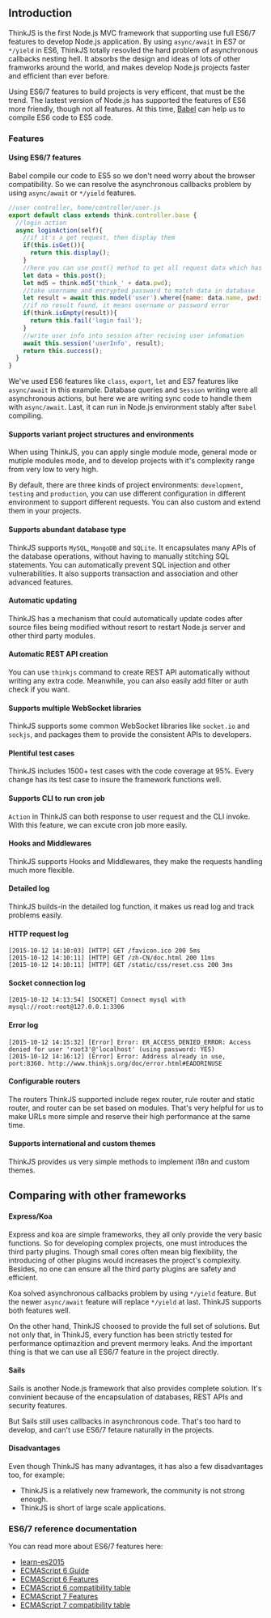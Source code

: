 ## Introduction

ThinkJS is the first Node.js MVC framework that supporting use full ES6/7 features to develop Node.js application. By using `async/await` in ES7 or `*/yield` in ES6, ThinkJS totally resovled the hard problem of asynchronous callbacks nesting hell. It absorbs the design and ideas of lots of other framworks around the world, and makes develop Node.js projects faster and efficient than ever before.

Using ES6/7 features to build projects is very efficent, that must be the trend. The lastest version of Node.js has supported the features of ES6 more friendly, though not all features. At this time, [Babel](http://babeljs.io) can help us to compile ES6 code to ES5 code.

### Features

#### Using ES6/7 features

Babel compile our code to ES5 so we don't need worry about the browser compatibility. So we can resolve the asynchronous callbacks problem by using `async/await` or `*/yield` features.


```js
//user controller, home/controller/user.js
export default class extends think.controller.base {
  //login action
  async loginAction(self){
    //if it's a get request, then display them
    if(this.isGet()){
      return this.display();
    }
    //here you can use post() method to get all request data which has checked in logic
    let data = this.post();
    let md5 = think.md5('think_' + data.pwd);
    //take username and encrypted password to match data in database
    let result = await this.model('user').where({name: data.name, pwd: md5}).find();
    //if no result found, it means username or password error
    if(think.isEmpty(result)){
      return this.fail('login fail');
    }
    //write user info into session after reciving user infomation
    await this.session('userInfo', result);
    return this.success();
  }
}
```

We've used ES6 features like `class`, `export`, `let` and ES7 features like `async/await` in this example. Database queries and `Session` writing were all asynchronous actions, but here we are writing sync code to handle them with `async/await`. Last, it can run in Node.js environment stably after `Babel` compiling.

#### Supports variant project structures and environments

When using ThinkJS, you can apply single module mode, general mode or mutiple modules mode, and to develop projects with it's complexity range from very low to very high.

By default, there are three kinds of project environments: `development`, `testing` and `production`, you can use different configuration in different environment to support different requests. You can also custom and extend them in your projects.

#### Supports abundant database type

ThinkJS supports `MySQL`, `MongoDB` and `SQLite`. It encapsulates many APIs of the database operations, without having to manually stitching SQL statements. You can automatically prevent SQL injection and other vulnerabilities. It also supports transaction and association and other advanced features.

#### Automatic updating

ThinkJS has a mechanism that could automatically update codes after source files being modified without resort to restart Node.js server and other third party modules.

#### Automatic REST API creation

You can use `thinkjs` command to create REST API automatically without writing any extra code. Meanwhile, you can also easily add filter or auth check if you want.

#### Supports multiple WebSocket libraries

ThinkJS supports some common WebSocket libraries like `socket.io` and `sockjs`, and packages them to provide the consistent APIs to developers.

#### Plentiful test cases

ThinkJS includes 1500+ test cases with the code coverage at 95%. Every change has its test case to insure the framework functions well.

#### Supports CLI to run cron job

`Action` in ThinkJS can both response to user request and the CLI invoke. With this feature, we can excute cron job more easily.

#### Hooks and Middlewares

ThinkJS supports Hooks and Middlewares, they make the requests handling much more flexible.

#### Detailed log

ThinkJS builds-in the detailed log function, it makes us read log and track problems easily.

#### HTTP request log
```
[2015-10-12 14:10:03] [HTTP] GET /favicon.ico 200 5ms
[2015-10-12 14:10:11] [HTTP] GET /zh-CN/doc.html 200 11ms
[2015-10-12 14:10:11] [HTTP] GET /static/css/reset.css 200 3ms
```
#### Socket connection log

```
[2015-10-12 14:13:54] [SOCKET] Connect mysql with mysql://root:root@127.0.0.1:3306
```

#### Error log

```
[2015-10-12 14:15:32] [Error] Error: ER_ACCESS_DENIED_ERROR: Access denied for user 'root3'@'localhost' (using password: YES)
[2015-10-12 14:16:12] [Error] Error: Address already in use, port:8360. http://www.thinkjs.org/doc/error.html#EADDRINUSE
```

#### Configurable routers

The routers ThinkJS supported include regex router, rule router and static router, and router can be set based on modules. That's very helpful for us to make URLs more simple and reserve their high performance at the same time.

#### Supports international and custom themes

ThinkJS provides us very simple methods to implement i18n and custom themes.


## Comparing with other frameworks

#### Express/Koa

Express and koa are simple frameworks, they all only provide the very basic functions. So for developing complex projects, one must introduces the third party plugins. Though small cores often mean big flexibility, the introducing of other plugins would increases the project's complexity. Besides, no one can ensure all the third party plugins are safety and efficient.

Koa solved asynchronous callbacks problem by using `*/yield` feature. But the newer `async/await` feature will replace `*/yield` at last. ThinkJS supports both features well.

On the other hand, ThinkJS choosed to provide the full set of solutions. But not only that, in ThinkJS, every function has been strictly tested for performance optimazition and prevent mermory leaks. And the important thing is that we can use all ES6/7 feature in the project directly.

#### Sails

Sails is another Node.js framework that also provides complete solution. It's convinient because of the encapsulation of databases, REST APIs and security features.

But Sails still uses callbacks in asynchronous code. That's too hard to develop, and can't use ES6/7 fetaure naturally in the projects.

#### Disadvantages

Even though ThinkJS has many advantages, it has also a few disadvantages too, for example:

- ThinkJS is a relatively new framework, the community is not strong enough.
- ThinkJS is short of large scale applications.

### ES6/7 reference documentation

You can read more about ES6/7 features here:

* [learn-es2015](http://babeljs.io/docs/learn-es2015/)
* [ECMAScript 6 Guide](http://es6.ruanyifeng.com/)
* [ECMAScript 6 Features](https://github.com/lukehoban/es6features)
* [ECMAScript 6 compatibility table](http://kangax.github.io/compat-table/es6/)
* [ECMAScript 7 Features](https://github.com/hemanth/es7-features)
* [ECMAScript 7 compatibility table](http://kangax.github.io/compat-table/es7/)

